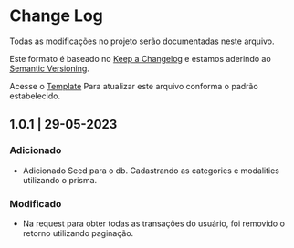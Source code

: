 # Change Log

Todas as modificações no projeto serão documentadas neste arquivo.

Este formato é baseado no [Keep a Changelog](http://keepachangelog.com/) e estamos aderindo ao [Semantic Versioning](http://semver.org/).

Acesse o [Template](https://github.com/yourFinanceApp/api/blob/main/.github/templates/CHANGELOG_TEMPLATE.md) Para atualizar este arquivo conforma o padrão estabelecido.

## 1.0.1 | 29-05-2023

### Adicionado

- Adicionado Seed para o db. Cadastrando as categories e modalities utilizando o prisma.

### Modificado

- Na request para obter todas as transações do usuário, foi removido o retorno utilizando paginação.

